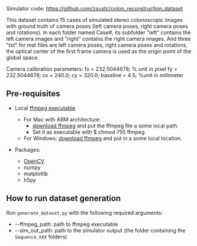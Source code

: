  Simulator code:  https://github.com/zsustc/colon_reconstruction_dataset

This dataset contains 15 cases of simulated stereo colonoscopic images with ground truth of camera poses
 (left camera poses, right camera poses and rotations).
In each folder named Case#, its subfolder "left" contains the left camera images and "right" contains
the right camera images.
And three "txt" for mat files are left camera poses, right camera poses and rotations, the optical center
of the first frame camera is used as the origin point of the global space.

Camera calibration parameters: fx = 232.5044678; % unit in pixel fy = 232.5044678; cx = 240.0;
 cy = 320.0; baseline = 4.5; %unit in millimeter


## Pre-requisites
* Local [ffmpeg executable](https://ffmpeg.org/download.html)
  * For Mac with ARM architecture:
    * [download ffmpeg](https://www.osxexperts.net/) and put the ffmpeg file a some local path. 
    * Set it as executable with $ chmod 755 ffmpeg
  * For Windows:
   [download ffmpeg](https://ffmpeg.org/download.html)
   and put in a some local location.

* Packages:
  * [OpenCV](https://opencv.org/)
  * numpy 
  * matplotlib
  * h5py
 
## How to run dataset generation
Run `generate_dataset.py` with the following required arguments:
* --ffmpeg_path: path to ffmpeg executable
* --sim_out_path: path to the simulator output (the folder containing the `Sequence_XXX` folders)

